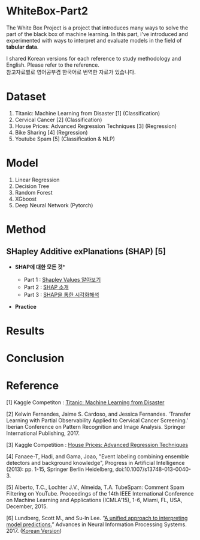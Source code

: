 # WhiteBox-Part2
The White Box Project is a project that introduces many ways to solve the part of the black box of machine learning. In this part, i've introduced and experimented with ways to interpret and evaluate models in the field of **tabular data**.

I shared Korean versions for each reference to study methodology and English. Please refer to the reference.  
참고자료별로 영어공부겸 한국어로 번역한 자료가 있습니다.

# Dataset
1. Titanic: Machine Learning from Disaster [1] (Classification)
2. Cervical Cancer [2] (Classification)
3. House Prices: Advanced Regression Techniques [3] (Regression)
4. Bike Sharing [4] (Regression)
5. Youtube Spam [5] (Classification & NLP)

# Model 
1. Linear Regression
2. Decision Tree
3. Random Forest
4. XGboost
5. Deep Neural Network (Pytorch)

# Method 
## SHapley Additive exPlanations (SHAP) [5]
- **SHAP에 대한 모든 것***
  - Part 1 : [Shapley Values 알아보기](https://datanetworkanalysis.github.io/2019/12/23/shap1)
  - Part 2 : [SHAP 소개](https://datanetworkanalysis.github.io/2019/12/24/shap2)
  - Part 3 : [SHAP을 통한 시각화해석](https://datanetworkanalysis.github.io/2019/12/24/shap3)
  
- **Practice**
  
# Results


# Conclusion


# Reference
[1] Kaggle Competiton : [Titanic: Machine Learning from Disaster](https://www.kaggle.com/c/titanic)

[2] Kelwin Fernandes, Jaime S. Cardoso, and Jessica Fernandes. 'Transfer Learning with Partial Observability Applied to Cervical Cancer Screening.' Iberian Conference on Pattern Recognition and Image Analysis. Springer International Publishing, 2017.

[3] Kaggle Competition : [House Prices: Advanced Regression Techniques](https://www.kaggle.com/c/house-prices-advanced-regression-techniques/overview/description)

[4] Fanaee-T, Hadi, and Gama, Joao, "Event labeling combining ensemble detectors and background knowledge", Progress in Artificial Intelligence (2013): pp. 1-15, Springer Berlin Heidelberg, doi:10.1007/s13748-013-0040-3.

[5] Alberto, T.C., Lochter J.V., Almeida, T.A. TubeSpam: Comment Spam Filtering on YouTube. Proceedings of the 14th IEEE International Conference on Machine Learning and Applications (ICMLA'15), 1-6, Miami, FL, USA, December, 2015.

[6] Lundberg, Scott M., and Su-In Lee. “[A unified approach to interpreting model predictions.](https://arxiv.org/pdf/1705.07874.pdf)” Advances in Neural Information Processing Systems. 2017. ([Korean Version](https://www.notion.so/tootouch/A-Unified-Approach-to-Interpreting-Model-Predictions-96de8a9e08b149c48cdd802cd62ad59f))
